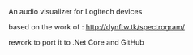 An audio visualizer for Logitech devices

based on the work of : http://dynftw.tk/spectrogram/

rework to port it to .Net Core and GitHub
